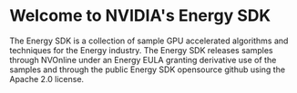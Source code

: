 # Welcome to NVIDIA's Energy SDK

The Energy SDK is a collection of sample GPU accelerated algorithms and techniques for the Energy industry.  The Energy SDK releases samples through NVOnline under an Energy EULA granting derivative use of the samples and through the public Energy SDK opensource github using the Apache 2.0 license.<br>

